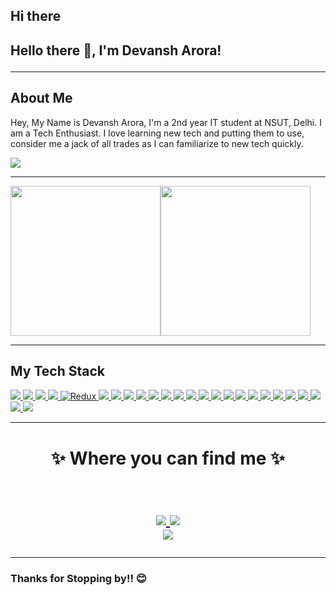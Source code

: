 ## Hi there 

<h2>

Hello there 👋, I'm Devansh Arora!

</h2>

<hr/>

## About Me

Hey, My Name is Devansh Arora, I'm a 2nd year IT student at NSUT, Delhi. I am a Tech Enthusiast. I love learning new tech and putting them to use, consider me a jack of all trades as I can familiarize to new tech quickly.

<img src="https://camo.githubusercontent.com/a9038da67a77a6cc24c275fdff8eca64da88cfc9b49eecb8a15d7ee5fc9be793/68747470733a2f2f63646e2e6472696262626c652e636f6d2f75736572732f313136323037372f73637265656e73686f74732f353430333931382f6d656469612f61383563306463646363373734633666333430623037353138333633643666622e676966">

<hr/>
<div align="center" style="display:flex;">
  <img style="width:25vw;" src="https://api.githubtrends.io/user/svg/DevanshArora312/langs?time_range=one_year&use_percent=True&theme=synthwaves"/>
  <img style="width:25vw" src="https://api.githubtrends.io/user/svg/DevanshArora312/repos?time_range=one_year&group=other&loc_metric=changed&theme=synthwaves" />
</div>
<hr/>

## <strong>My Tech Stack</strong>
<a href="https://www.w3schools.com/html/">
<img src="https://img.shields.io/badge/html5%20-%23E34F26.svg?&style=for-the-badge&logo=html5&logoColor=white"/>
</a>

<a href="https://www.w3schools.com/css/"> 
<img src="https://img.shields.io/badge/css3%20-%231572B6.svg?&style=for-the-badge&logo=css3&logoColor=white"/>
</a>

<a href="https://www.javascript.com/">
<img src="https://img.shields.io/badge/javascript%20-%23323330.svg?&style=for-the-badge&logo=javascript&logoColor=%23F7DF1E"/>
</a>

<a href="https://reactjs.org/">
<img src="https://img.shields.io/badge/react%20-%2320232a.svg?&style=for-the-badge&logo=react&logoColor=%2361DAFB"/>
</a>

<a href="https://redux.js.org/">
<img alt="Redux" src="https://img.shields.io/badge/redux%20-%23593d88.svg?&style=for-the-badge&logo=redux&logoColor=white"/>
</a>

<a href="https://git-scm.com/">
<img src="https://img.shields.io/badge/git%20-%23F05033.svg?&style=for-the-badge&logo=git&logoColor=white"/>
</a>


<a href="https://github.com">
<img src="https://img.shields.io/badge/github%20-%23121011.svg?&style=for-the-badge&logo=github&logoColor=white"/>
</a>

<a href="https://www.tutorialspoint.com/cprogramming/index.htm"> 
<img src="https://img.shields.io/badge/c%20-%2300599C.svg?&style=for-the-badge&logo=c&logoColor=white"/>
</a>


<a href="https://www.cplusplus.com/">
<img src="https://img.shields.io/badge/c++%20-%2300599C.svg?&style=for-the-badge&logo=c%2B%2B&ogoColor=white"/>
</a>


<a href="https://www.python.org/">
<img src="https://img.shields.io/badge/python%20-%2314354C.svg?&style=for-the-badge&logo=python&logoColor=white"/>
</a>


<a href="https://www.mysql.com/">
<img src="https://img.shields.io/badge/mysql-%2300f.svg?&style=for-the-badge&logo=mysql&logoColor=white"/>
</a>


<a href="https://www.latex-project.org/">
<img src="https://img.shields.io/badge/latex%20-%23008080.svg?&style=for-the-badge&logo=latex&logoColor=white"/>
</a>

<a href="https://www.markdownguide.org/">
<img src="https://img.shields.io/badge/markdown-%23000000.svg?&style=for-the-badge&logo=markdown&logoColor=white"/>
</a>

<a href="https://www.markdownguide.org/">
<img src="https://img.shields.io/badge/TYPESCRIPT-%23323330.svg?&style=for-the-badge&logo=TYPESCRIPT&logoColor=blue"/>
</a>

<a href="https://www.markdownguide.org/">
<img src="https://img.shields.io/badge/tailwindcss-%231572B6.svg?&style=for-the-badge&logo=tailwindcss&logoColor=blue"/>
</a>

<a href="https://www.typescriptlang.org/">
<img src="https://img.shields.io/badge/git%20-%92239163.svg?&style=for-the-badge&logo=mongodb&logoColor=white"/>
</a>

<a href="https://nextjs.org/">
<img src="https://img.shields.io/badge/Next.js-%23323330.svg?&style=for-the-badge&logo==Next&logoColor=blue"/>
</a>

<a href="https://expressjs.com/">
<img src="https://img.shields.io/badge/express%20-%23323330.svg?&style=for-the-badge&logo=express&logoColor=white"/>
</a>

<a href="https://vitejs.dev/">
<img src="https://img.shields.io/badge/vite%20-%231572B6.svg?&style=for-the-badge&logo=vite&logoColor=yellow"/>
</a>

<a href="https://pandas.pydata.org/">
<img src="https://img.shields.io/badge/pandas%20-%23000000.svg?&style=for-the-badge&logo=pandas&logoColor=white"/>
</a>

<a href="https://numpy.org/">
<img src="https://img.shields.io/badge/numpy%20-%2300599C.svg?&style=for-the-badge&logo=numpy&ogoColor=white"/>
</a>

<a href="https://numpy.org/">
<img src="https://img.shields.io/badge/React_Native%20-%23121011.svg?&style=for-the-badge&logo=react&ogoColor=white"/>
</a>

<a href="https://numpy.org/">
<img src="https://img.shields.io/badge/Dart%20-%23121011.svg?&style=for-the-badge&logo=dart&ogoColor=white"/>
</a>

<a href="https://numpy.org/">
<img src="https://img.shields.io/badge/postresql%20-%23121011.svg?&style=for-the-badge&logo=postgresql&ogoColor=white"/>
</a>
<a href="https://numpy.org/">
<img src="https://img.shields.io/badge/flutter%20-%23121011.svg?&style=for-the-badge&logo=flutter&ogoColor=white"/>
</a>
<hr>

<h1 align="center">
✨ Where you can find me ✨

<p align="center">
  <br/>
  <a href="https://www.linkedin.com/in/devansharora1605/">
    <img src="https://img.shields.io/badge/LinkedIn-%230077B5.svg?&style=flat-square&logo=linkedin&logoColor=white">
  </a>
  
  <a href="https://github.com/DevanshArora312">
    <img src="https://img.shields.io/badge/Github-%230A0A0A.svg?&style=flat-square&logo=Github&logoColor=white">  
  </a>
  
  <br/> 
  
  <a href="https://www.instagram.com/devansharora312/">
    <img src="https://img.shields.io/badge/Instagram-%23E4405F.svg?&style=flat-square&logo=instagram&logoColor=white">
  </a>

</p>
</h1>

<div align = "center">

<hr>
</div>

<h3>Thanks for Stopping by!! 😊</h3>

